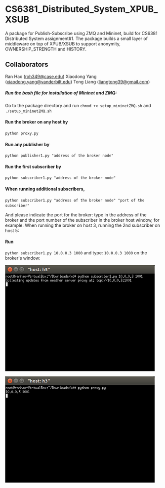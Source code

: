 # CS6381_Distributed_System_XPUB_XSUB

A package for Publish-Subscribe using ZMQ and Mininet, build for CS6381 Distributed System assignment#1.
The package builds a small layer of middleware on top of XPUB/XSUB to support anonymity, OWNERSHIP_STRENGTH and HISTORY.

## Collaborators

Ran Hao (rxh349@case.edu) Xiaodong Yang (xiaodong.yang@vanderbilt.edu) Tong Liang (liangtong39@gmail.com)

##### Run the bash file for installation of Mininet and ZMQ:
Go to the package directory and run
`chmod +x setup_mininetZMQ.sh` and `./setup_mininetZMQ.sh`

#### Run the broker on any host by

`python proxy.py`

#### Run any publisher by

`python publisher1.py "address of the broker node"`

#### Run the first subscriber by

`python subscriber1.py "address of the broker node"`

#### When running additional subscribers,

`python subscriber1.py "address of the broker node" "port of the subscriber"`

And please indicate the port for the broker: type in the address of the broker and the port number of the subscriber in the broker host window, for example:
When running the broker on host 3,  running the 2nd subscriber on host 5:

#### Run
`python subscriber1.py 10.0.0.3 1000`
and type: `10.0.0.3 1000` on the broker's window:

![Alt text](/images/subscriber.png?raw=true)

![Alt text](/images/broker.png?raw=true)
